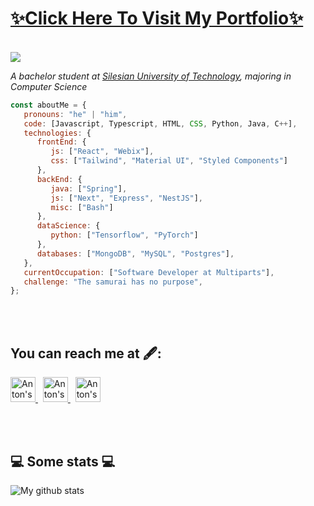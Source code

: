 <p>
      <h1>
          <a href="https://morozov-anton.vercel.app/">
         ✨Click Here To Visit My Portfolio✨  </a>
      </h1>
</p>

</br>

<img src="https://github.com/Yoha485/Yoha485/blob/main/base_image.png"/>

<p><em>A bachelor student at <a href="https://www.polsl.pl/en/">Silesian University of Technology</a>, majoring in Computer Science</br>
</em></p>


```javascript
const aboutMe = {
   pronouns: "he" | "him",
   code: [Javascript, Typescript, HTML, CSS, Python, Java, C++],
   technologies: {
      frontEnd: {
         js: ["React", "Webix"],
         css: ["Tailwind", "Material UI", "Styled Components"]
      },
      backEnd: {
         java: ["Spring"],
         js: ["Next", "Express", "NestJS"],
         misc: ["Bash"]
      },
      dataScience: {
         python: ["Tensorflow", "PyTorch"]
      },
      databases: ["MongoDB", "MySQL", "Postgres"],
   },
   currentOccupation: ["Software Developer at Multiparts"],
   challenge: "The samurai has no purpose",
};
```
</br></br>

<h2>You can reach me at 🖋️:</h2>

<p>
  <a href="https://www.linkedin.com/in/anton-morozov-0aba38226/?locale=pl_PL">
    <img src="https://www.vectorlogo.zone/logos/linkedin/linkedin-icon.svg" alt="Anton's LinkedIn Profile" height="40" width="40">
  </a>
  &nbsp;
  
  <a href="https://t.me/wme_music">
    <img src="https://www.vectorlogo.zone/logos/telegram/telegram-tile.svg" alt="Anton's LinkedIn Profile" height="40" width="40"> 
  <a/>
  &nbsp;
     
  <a href="https://mail.google.com/mail/u/?authuser=antonmorozoff64@gmail.com">
    <img src="https://www.vectorlogo.zone/logos/gmail/gmail-icon.svg" alt="Anton's VK Profile" height="40" width="40"> 
  <a/>    
</p>

</br></br>

<h2>💻 Some stats 💻</h2>

![My github stats](https://github-readme-stats.vercel.app/api?username=Yoha485&show_icons=true&title_color=fff&icon_color=79ff97&text_color=9f9f9f&bg_color=151515)
